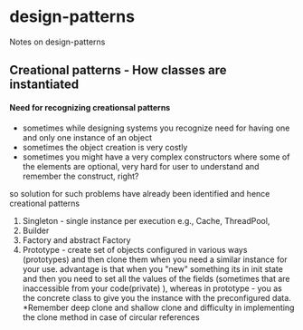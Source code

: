 # design-patterns
Notes on design-patterns
## Creational patterns - How classes are instantiated 
#### Need for recognizing creationsal patterns 
- sometimes while designing systems you recognize need for having one and only one instance of an object
- sometimes the object creation is very costly 
- sometimes you might have a very complex constructors where some of the elements are optional, very hard for user to understand and remember the construct, right? 

so solution for such problems have already been identified and hence creational patterns
 1. Singleton - single instance per execution e.g., Cache, ThreadPool, 
 2. Builder
 3. Factory and abstract Factory
 4. Prototype  - create set of objects configured in various ways (prototypes) and then clone them when you need a similar instance for your use.  advantage is that when you "new" something its in init state and then you need to set all the values of the fields (sometimes that are inaccessible from your code(private) ), whereas in prototype - you as the concrete class to give you the instance with the preconfigured data. *Remember deep clone and shallow clone and difficulty in implementing the clone method in case of circular references
